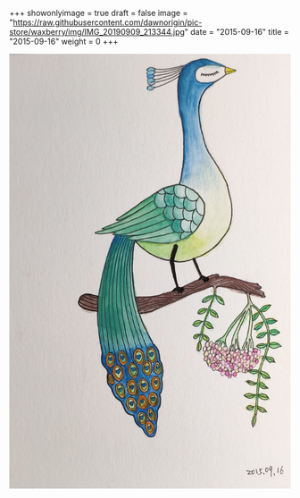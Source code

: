 +++
showonlyimage = true 
draft = false 
image = "https://raw.githubusercontent.com/dawnorigin/pic-store/waxberry/img/IMG_20190909_213344.jpg" 
date = "2015-09-16" 
title = "2015-09-16" 
weight = 0 
+++

![drawing](https://raw.githubusercontent.com/dawnorigin/pic-store/waxberry/img/IMG_20190909_213344.jpg)  

